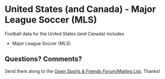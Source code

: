 # United States (and Canada) - Major League Soccer (MLS)

Football data for the United States (and Canada) includes

- Major League Soccer (MLS)


## Questions? Comments?

Send them along to the
[Open Sports & Friends Forum/Mailing List](http://groups.google.com/group/opensport).
Thanks!
